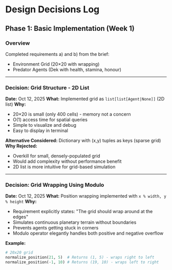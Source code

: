# Design Decisions Log

## Phase 1: Basic Implementation (Week 1)

### Overview
Completed requirements a) and b) from the brief:
- Environment Grid (20×20 with wrapping)
- Predator Agents (Dek with health, stamina, honour)

---

### Decision: Grid Structure - 2D List
**Date:** Oct 12, 2025
**What:** Implemented grid as `list[list[Agent|None]]` (2D list)
**Why:** 
- 20×20 is small (only 400 cells) - memory not a concern
- O(1) access time for spatial queries
- Simple to visualize and debug
- Easy to display in terminal

**Alternative Considered:** Dictionary with (x,y) tuples as keys (sparse grid)
**Why Rejected:** 
- Overkill for small, densely-populated grid
- Would add complexity without performance benefit
- 2D list is more intuitive for grid-based simulation



---

### Decision: Grid Wrapping Using Modulo
**Date:** Oct 12, 2025
**What:** Position wrapping implemented with `x % width, y % height`
**Why:**
- Requirement explicitly states: "The grid should wrap around at the edges"
- Simulates continuous planetary terrain without boundaries
- Prevents agents getting stuck in corners
- Modulo operator elegantly handles both positive and negative overflow

**Example:**
```python
# 20x20 grid
normalize_position(21, 5)  # Returns (1, 5) - wraps right to left
normalize_position(-1, 10) # Returns (19, 10) - wraps left to right